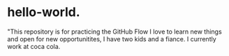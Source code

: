 # hello-world.
"This repository is for practicing the GitHub Flow
I love to learn new things and open for new opportunitites, I have two kids and a fiance.
I currently work at coca cola.
